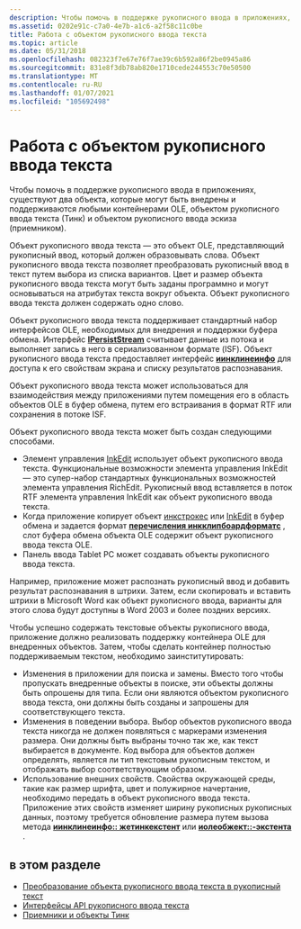 ```yaml
---
description: Чтобы помочь в поддержке рукописного ввода в приложениях, существуют два объекта, которые могут быть внедрены и поддерживаются любыми контейнерами OLE, объектом рукописного ввода текста (Тинк) и объектом рукописного ввода эскиза (приемником).
ms.assetid: 0202e91c-c7a0-4e7b-a1c6-a2f58c11c0be
title: Работа с объектом рукописного ввода текста
ms.topic: article
ms.date: 05/31/2018
ms.openlocfilehash: 082323f7e67e76f7ae39c6b592a86f2be0945a86
ms.sourcegitcommit: 831e8f3db78ab820e1710cede244553c70e50500
ms.translationtype: MT
ms.contentlocale: ru-RU
ms.lasthandoff: 01/07/2021
ms.locfileid: "105692498"
---
```

# <a name="working-with-the-text-ink-object"></a>Работа с объектом рукописного ввода текста

Чтобы помочь в поддержке рукописного ввода в приложениях, существуют два объекта, которые могут быть внедрены и поддерживаются любыми контейнерами OLE, объектом рукописного ввода текста (Тинк) и объектом рукописного ввода эскиза (приемником).

Объект рукописного ввода текста — это объект OLE, представляющий рукописный ввод, который должен образовывать слова. Объект рукописного ввода текста позволяет преобразовать рукописный ввод в текст путем выбора из списка вариантов. Цвет и размер объекта рукописного ввода текста могут быть заданы программно и могут основываться на атрибутах текста вокруг объекта. Объект рукописного ввода текста должен содержать одно слово.

Объект рукописного ввода текста поддерживает стандартный набор интерфейсов OLE, необходимых для внедрения и поддержки буфера обмена. Интерфейс [**IPersistStream**](/windows/win32/api/objidl/nn-objidl-ipersiststream) считывает данные из потока и выполняет запись в него в сериализованном формате (ISF). Объект рукописного ввода текста предоставляет интерфейс [**иинклинеинфо**](/windows/desktop/api/msinkaut/nn-msinkaut-iinklineinfo) для доступа к его свойствам экрана и списку результатов распознавания.

Объект рукописного ввода текста может использоваться для взаимодействия между приложениями путем помещения его в область объектов OLE в буфер обмена, путем его встраивания в формат RTF или сохранения в потоке ISF.

Объект рукописного ввода текста может быть создан следующими способами.

-   Элемент управления [InkEdit](inkedit-control-reference.md) использует объект рукописного ввода текста. Функциональные возможности элемента управления InkEdit — это супер-набор стандартных функциональных возможностей элемента управления RichEdit. Рукописный ввод вставляется в поток RTF элемента управления InkEdit как объект рукописного ввода текста.
-   Когда приложение копирует объект [инкстрокес](/previous-versions/windows/desktop/legacy/ms703293(v=vs.85)) или [InkEdit](inkedit-control-reference.md) в буфер обмена и задается формат [**перечисления инкклипбоардформатс**](/windows/desktop/api/msinkaut/ne-msinkaut-inkclipboardformats) , слот буфера обмена объекта OLE содержит объект рукописного ввода текста OLE.
-   Панель ввода Tablet PC может создавать объекты рукописного ввода текста.

Например, приложение может распознать рукописный ввод и добавить результат распознавания в штрихи. Затем, если скопировать и вставить штрихи в Microsoft Word как объект рукописного ввода, варианты для этого слова будут доступны в Word 2003 и более поздних версиях.

Чтобы успешно содержать текстовые объекты рукописного ввода, приложение должно реализовать поддержку контейнера OLE для внедренных объектов. Затем, чтобы сделать контейнер полностью поддерживаемым текстом, необходимо заинститутировать:

-   Изменения в приложении для поиска и замены. Вместо того чтобы пропускать внедренные объекты в поиске, эти объекты должны быть опрошены для типа. Если они являются объектом рукописного ввода текста, они должны быть созданы и запрошены для соответствующего текста.
-   Изменения в поведении выбора. Выбор объектов рукописного ввода текста никогда не должен появляться с маркерами изменения размера. Они должны быть выбраны точно так же, как текст выбирается в документе. Код выбора для объектов должен определять, является ли тип текстовым рукописным текстом, и отображать выбор соответствующим образом.
-   Использование внешних свойств. Свойства окружающей среды, такие как размер шрифта, цвет и полужирное начертание, необходимо передать в объект рукописного ввода текста. Приложение этих свойств изменяет ширину рукописных рукописных данных, поэтому требуется обновление размера путем вызова метода [**иинклинеинфо:: жетинкекстент**](/windows/desktop/api/msinkaut/nf-msinkaut-iinklineinfo-getinkextent) или [**иолеобжект::-экстента**](/windows/win32/api/oleidl/nf-oleidl-ioleobject-getextent) .

## <a name="in-this-section"></a>в этом разделе

-   [Преобразование объекта рукописного ввода текста в рукописный текст](converting-a-text-ink-object-to-ink.md)
-   [Интерфейсы API рукописного ввода текста](text-ink-apis.md)
-   [Приемники и объекты Тинк](sink-and-tink-objects.md)

 

 

